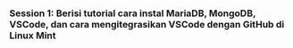### Session 1: Berisi tutorial cara instal MariaDB, MongoDB, VSCode, dan cara mengitegrasikan VSCode dengan GitHub di Linux Mint


